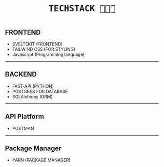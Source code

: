 #

<pre><h1 align='center'>TECHSTACK 🧑🏼‍💻</h1></pre>

## FRONTEND

- SVELTEKIT (FRONTEND)
- TAILWIND CSS (FOR STYLING)
- Javascript (Programming language)

<hr>

## BACKEND

- FAST-API (PYTHON)
- POSTGRES FOR DATABASE
- SQLAlchemy (ORM)

<hr>

## API Platform

- POSTMAN

<hr>

## Package Manager

- YARN (PACKAGE MANAGER)
